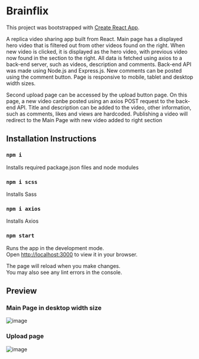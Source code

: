 # Brainflix

This project was bootstrapped with [Create React App](https://github.com/facebook/create-react-app).

A replica video sharing app built from React. Main page has a displayed hero video that is filtered out from other videos found on the right. When new video is clicked, it is displayed as the hero video, with previous video now found in the section to the right. All data is fetched using axios to a back-end server, such as videos, description and comments. Back-end API was made using Node.js and Express.js. New comments can be posted using the comment button. Page is responsive to mobile, tablet and desktop width sizes.

Second upload page can be accessed by the upload button page. On this page, a new video canbe posted using an axios POST request to the back-end API. Title and 
description can be added to the video, other information, such as comments, likes and views are hardcoded. Publishing a video will redirect to the Main Page with new video added to right section

## Installation Instructions

### `npm i`

Installs required package.json files and node modules

### `npm i scss`

Installs Sass

### `npm i axios`

Installs Axios

### `npm start`

Runs the app in the development mode.\
Open [http://localhost:3000](http://localhost:3000) to view it in your browser.

The page will reload when you make changes.\
You may also see any lint errors in the console.

## Preview

### Main Page in desktop width size
![image](https://user-images.githubusercontent.com/105663385/180336730-dcd03502-cada-46d7-9383-54b0f06187fb.png)

### Upload page
![image](https://user-images.githubusercontent.com/105663385/180337770-b2913b5f-846b-494b-969c-067165ff8a7b.png)
